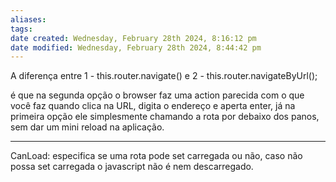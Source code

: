 ```yaml
---
aliases: 
tags: 
date created: Wednesday, February 28th 2024, 8:16:12 pm
date modified: Wednesday, February 28th 2024, 8:44:42 pm
---
```

A diferença entre 1 - this.router.navigate() e 2 - this.router.navigateByUrl();

é que na segunda opção o browser faz uma action parecida com o que você faz quando clica na URL, digita o endereço e aperta enter, já na primeira opção ele simplesmente chamando a rota por debaixo dos panos, sem dar um mini reload na aplicação.

---

CanLoad: especifica se uma rota pode set carregada ou não, caso não possa set carregada o javascript não é nem descarregado.